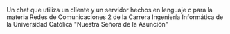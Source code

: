 Un chat que utiliza un cliente y un servidor hechos en lenguaje c para la materia Redes de Comunicaciones 2 de la Carrera Ingeniería Informática de la Universidad Católica "Nuestra Señora de la Asunción"